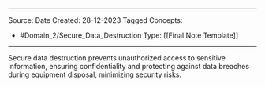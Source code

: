 - - -
Source:
Date Created:  28-12-2023
Tagged Concepts:
- #Domain_2/Secure_Data_Destruction 
Type: [[Final Note Template]]
- - - 


Secure data destruction prevents unauthorized access to sensitive information, ensuring confidentiality and protecting against data breaches during equipment disposal, minimizing security risks.

